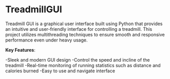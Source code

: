 # TreadmillGUI
Treadmill GUI is a graphical user interface built using Python that provides an intuitive and user-friendly interface for controlling a treadmill. This project utilizes multithreading techniques to ensure smooth and responsive performance even under heavy usage.

**Key Features**:

-Sleek and modern GUI design
-Control the speed and incline of the treadmill
-Real-time monitoring of running statistics such as distance and calories burned
-Easy to use and navigate interface
